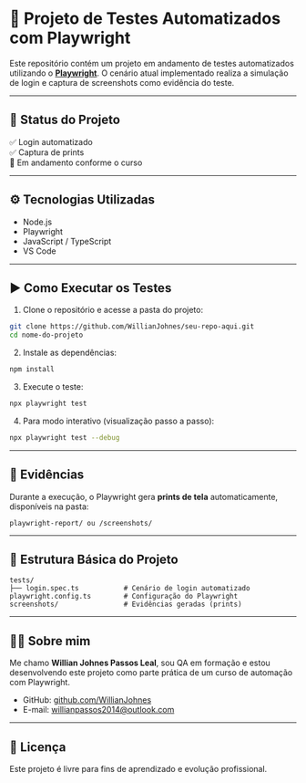 # 🧪 Projeto de Testes Automatizados com Playwright

Este repositório contém um projeto em andamento de testes automatizados utilizando o **[Playwright](https://playwright.dev/)**. O cenário atual implementado realiza a simulação de login e captura de screenshots como evidência do teste.

---

## 🚧 Status do Projeto

✅ Login automatizado  
✅ Captura de prints  
🔄 Em andamento conforme o curso  

---

## ⚙️ Tecnologias Utilizadas

- Node.js  
- Playwright  
- JavaScript / TypeScript  
- VS Code

---

## ▶️ Como Executar os Testes

1. Clone o repositório e acesse a pasta do projeto:

```bash
git clone https://github.com/WillianJohnes/seu-repo-aqui.git
cd nome-do-projeto
```

2. Instale as dependências:

```bash
npm install
```

3. Execute o teste:

```bash
npx playwright test
```

4. Para modo interativo (visualização passo a passo):

```bash
npx playwright test --debug
```

---

## 📸 Evidências

Durante a execução, o Playwright gera **prints de tela** automaticamente, disponíveis na pasta:

```
playwright-report/ ou /screenshots/
```

---

## 📁 Estrutura Básica do Projeto

```
tests/
├── login.spec.ts           # Cenário de login automatizado
playwright.config.ts        # Configuração do Playwright
screenshots/                # Evidências geradas (prints)
```

---

## 👨‍💻 Sobre mim

Me chamo **Willian Johnes Passos Leal**, sou QA em formação e estou desenvolvendo este projeto como parte prática de um curso de automação com Playwright.

- GitHub: [github.com/WillianJohnes](https://github.com/WillianJohnes)  
- E-mail: willianpassos2014@outlook.com  

---

## 📄 Licença

Este projeto é livre para fins de aprendizado e evolução profissional.
